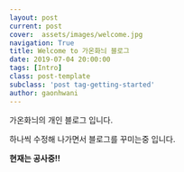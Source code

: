 ```yaml
---
layout: post
current: post
cover:  assets/images/welcome.jpg
navigation: True
title: Welcome to 가온화늬 블로그
date: 2019-07-04 20:00:00
tags: [Intro]
class: post-template
subclass: 'post tag-getting-started'
author: gaonhwani
---
```


가온화늬의 개인 블로그 입니다.

하나씩 수정해 나가면서 블로그를 꾸미는중 입니다.

<p><strong>현재는 공사중!!</strong></p>
